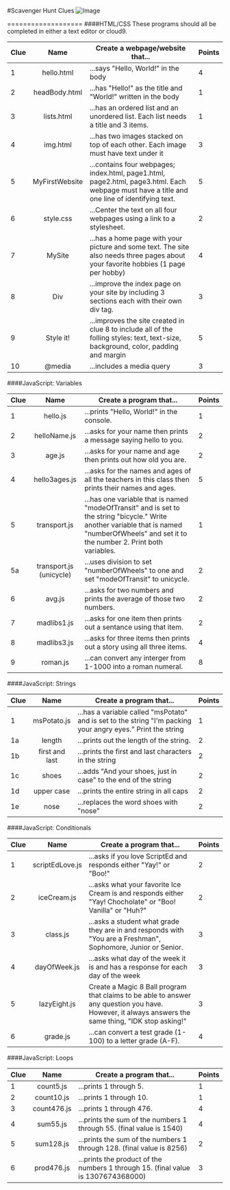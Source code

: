 #Scavenger Hunt Clues
![Image](http://i.imgur.com/7PecKI9.png)


===================
####HTML/CSS
These programs should all be completed in either a text editor or cloud9.

| Clue  | Name | Create a webpage/website that... | Points | 
|-------|:-------:|------|--------------|
| 1| hello.html|  ...says "Hello, World!" in the body | 4 |
| 2| headBody.html |...has "Hello!" as the title and "World!" written in the body |1 |
| 3| lists.html | ...has an ordered list and an unordered list. Each list needs a title and 3 items. | 1 | 
| 4 | img.html | ...has two images stacked on top of each other. Each image must have text under it | 3 | 
| 5 | MyFirstWebsite  | ...contains four webpages; index.html, page1.html, page2.html, page3.html. Each webpage must have a title and one line of identifying text. | 5 | 
| 6 | style.css  | ...Center the text on all four webpages using a link to a stylesheet. | 2 | 
| 7 | MySite  | ...has a home page with your picture and some text. The site also needs three pages about your favorite hobbies (1 page per hobby) | 4 | 
| 8 | Div | ...improve the index page on your site by including 3 sections each with their own div tag. | 3 |
| 9 | Style it!  | ...improves the site created in clue 8 to include all of the folling styles: text, text-size, background, color, padding and margin    | 5 | 
| 10 | @media  | ...includes a media query| 3 |
  
  
####JavaScript: Variables

| Clue  | Name | Create a program that... | Points | 
|-------|:-------:|------|--------------|
| 1| hello.js|  ...prints "Hello, World!" in the console. | 1 |
| 2| helloName.js |...asks for your name then prints a message saying hello to you. |2 |
| 3 | age.js | ...asks for your name and age then prints out how old you are. | 2 | 
| 4| hello3ages.js | ...asks for the names and ages of all the teachers in this class then prints their names and ages. | 5 | 
| 5 | transport.js | ...has one variable that is named "modeOfTransit" and is set to the string "bicycle." Write another variable that is named "numberOfWheels" and set it to the number 2. Print both variables. | 1 | 
| 5a | transport.js (unicycle)  | ...uses division to set "numberOfWheels" to one and set "modeOfTransit" to unicycle.| 2 | 
| 6 | avg.js | ...asks for two numbers and prints the average of those two numbers. | 2 |
| 7 | madlibs1.js  | ...asks for one item then prints out a sentance using that item.    | 2 | 
| 8 | madlibs3.js  | ...asks for three items then prints out a story using all three items.| 4 |
| 9 | roman.js  | ...can convert any interger from 1-1000 into a roman numeral.| 8 |  

####JavaScript: Strings

| Clue  | Name | Create a program that... | Points | 
|-------|:-------:|------|--------------|
| 1| msPotato.js|  ...has a variable called "msPotato" and is set to the string "I'm packing your angry eyes." Print the string  | 1 |
| 1a| length |...prints out the length of the string. |2 |
| 1b | first and last | ...prints the first and last characters in the string | 2 | 
| 1c| shoes | ...adds "And your shoes, just in case" to the end of the string | 2 | 
| 1d | upper case | ...prints the entire string in all caps| 2 | 
| 1e | nose  | ...replaces the word shoes with "nose"| 2 | 

####JavaScript: Conditionals

| Clue  | Name | Create a program that... | Points | 
|-------|:-------:|------|--------------|
| 1 | scriptEdLove.js | ...asks if you love ScriptEd and responds either "Yay!" or "Boo!" | 2 | 
| 2 | iceCream.js | ...asks what your favorite Ice Cream is and responds either "Yay! Chocholate" or "Boo! Vanilla" or "Huh?" | 2 | 
| 3 | class.js | ...asks a student what grade they are in and responds with "You are a Freshman", Sophomore, Junior or Senior. | 3 |
| 4 | dayOfWeek.js | ...asks what day of the week it is and has a response for each day of the week | 3 |
| 5 | lazyEight.js | Create a Magic 8 Ball program that claims to be able to answer any question you have. However, it always answers the same thing, "IDK stop asking!" | 3 |
| 6 | grade.js | ...can convert a test grade (1-100) to a letter grade (A-F). | 4|

####JavaScript: Loops

| Clue  | Name | Create a program that... | Points | 
|-------|:-------:|------|--------------|
| 1 | count5.js | ...prints 1 through 5. | 1 | 
| 2 | count10.js | ...prints 1 through 10. | 1 | 
| 3 | count476.js | ...prints 1 through 476. | 4 | 
| 4 | sum55.js | ...prints the sum of the numbers 1 through 55. (final value is 1540) | 4 | 
| 5 | sum128.js | ...prints the sum of the numbers 1 through 128. (final value is 8256) | 2 | 
| 6 | prod476.js | ...prints the product of the numbers 1 through 15. (final value is 1307674368000)  | 3 |
